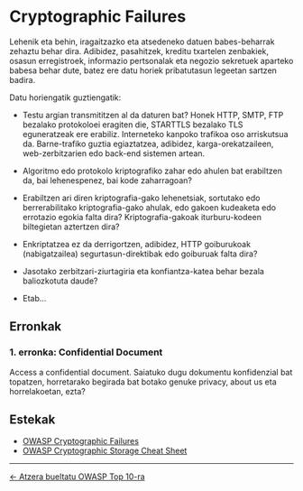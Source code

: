 # Cryptographic Failures

Lehenik eta behin, iragaitzazko eta atsedeneko datuen babes-beharrak zehaztu behar dira. Adibidez, pasahitzek, kreditu txartelen zenbakiek, osasun erregistroek, informazio pertsonalak eta negozio sekretuek aparteko babesa behar dute, batez ere datu horiek pribatutasun legeetan sartzen badira.

Datu horiengatik guztiengatik:

- Testu argian transmititzen al da daturen bat? Honek HTTP, SMTP, FTP bezalako protokoloei eragiten die, STARTTLS bezalako TLS eguneratzeak ere erabiliz. Interneteko kanpoko trafikoa oso arriskutsua da. Barne-trafiko guztia egiaztatzea, adibidez, karga-orekatzaileen, web-zerbitzarien edo back-end sistemen artean.

- Algoritmo edo protokolo kriptografiko zahar edo ahulen bat erabiltzen da, bai lehenespenez, bai kode zaharragoan?

- Erabiltzen ari diren kriptografia-gako lehenetsiak, sortutako edo berrerabilitako kriptografia-gako ahulak, edo gakoen kudeaketa edo errotazio egokia falta dira? Kriptografia-gakoak iturburu-kodeen biltegietan aztertzen dira?

- Enkriptatzea ez da derrigortzen, adibidez, HTTP goiburukoak (nabigatzailea) segurtasun-direktibak edo goiburuak falta dira?

- Jasotako zerbitzari-ziurtagiria eta konfiantza-katea behar bezala baliozkotuta daude?

- Etab...

## Erronkak


### 1. erronka: Confidential Document
Access a confidential document.
Saiatuko dugu dokumentu konfidenzial bat topatzen, horretarako begirada bat botako genuke privacy, about us eta horrelakoetan, ezta? 

## Estekak
- [OWASP Cryptographic Failures](https://owasp.org/Top10/A02_2021-Cryptographic_Failures/)
- [OWASP Cryptographic Storage Cheat Sheet](https://cheatsheetseries.owasp.org/cheatsheets/Cryptographic_Storage_Cheat_Sheet.html)


---

[← Atzera bueltatu OWASP Top 10-ra](../oinarriak_mehatxuak/owasp_top10.md)
